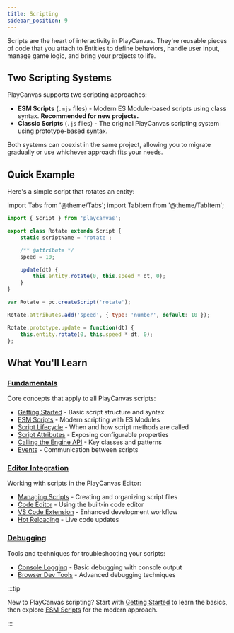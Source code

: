 ```yaml
---
title: Scripting
sidebar_position: 9
---
```


Scripts are the heart of interactivity in PlayCanvas. They're reusable pieces of code that you attach to Entities to define behaviors, handle user input, manage game logic, and bring your projects to life.

## Two Scripting Systems

PlayCanvas supports two scripting approaches:

* **ESM Scripts** (`.mjs` files) - Modern ES Module-based scripts using class syntax. **Recommended for new projects.**
* **Classic Scripts** (`.js` files) - The original PlayCanvas scripting system using prototype-based syntax.

Both systems can coexist in the same project, allowing you to migrate gradually or use whichever approach fits your needs.

## Quick Example

Here's a simple script that rotates an entity:

import Tabs from '@theme/Tabs';
import TabItem from '@theme/TabItem';

<Tabs defaultValue="esm" groupId='script-code'>
<TabItem value="esm" label="ESM">

```javascript
import { Script } from 'playcanvas';

export class Rotate extends Script {
    static scriptName = 'rotate';

    /** @attribute */
    speed = 10;

    update(dt) {
        this.entity.rotate(0, this.speed * dt, 0);
    }
}
```

</TabItem>
<TabItem value="classic" label="Classic">

```javascript
var Rotate = pc.createScript('rotate');

Rotate.attributes.add('speed', { type: 'number', default: 10 });

Rotate.prototype.update = function(dt) {
    this.entity.rotate(0, this.speed * dt, 0);
};
```

</TabItem>
</Tabs>

## What You'll Learn

### [Fundamentals](./fundamentals/index.md)

Core concepts that apply to all PlayCanvas scripts:

* [Getting Started](./fundamentals/getting-started.md) - Basic script structure and syntax
* [ESM Scripts](./fundamentals/esm-scripts.md) - Modern scripting with ES Modules
* [Script Lifecycle](./fundamentals/script-lifecycle.md) - When and how script methods are called
* [Script Attributes](./fundamentals/script-attributes/index.md) - Exposing configurable properties
* [Calling the Engine API](./fundamentals/engine-api.md) - Key classes and patterns
* [Events](./fundamentals/events.md) - Communication between scripts

### [Editor Integration](./editor-users/index.md)

Working with scripts in the PlayCanvas Editor:

* [Managing Scripts](./editor-users/managing-scripts.md) - Creating and organizing script files
* [Code Editor](./editor-users/code-editor.md) - Using the built-in code editor
* [VS Code Extension](./editor-users/vscode-extension.md) - Enhanced development workflow
* [Hot Reloading](./editor-users/hot-reloading.md) - Live code updates

### [Debugging](./debugging/index.md)

Tools and techniques for troubleshooting your scripts:

* [Console Logging](./debugging/console-logging.md) - Basic debugging with console output
* [Browser Dev Tools](./debugging/browser-dev-tools.md) - Advanced debugging techniques

:::tip

New to PlayCanvas scripting? Start with [Getting Started](./fundamentals/getting-started.md) to learn the basics, then explore [ESM Scripts](./fundamentals/esm-scripts.md) for the modern approach.

:::
